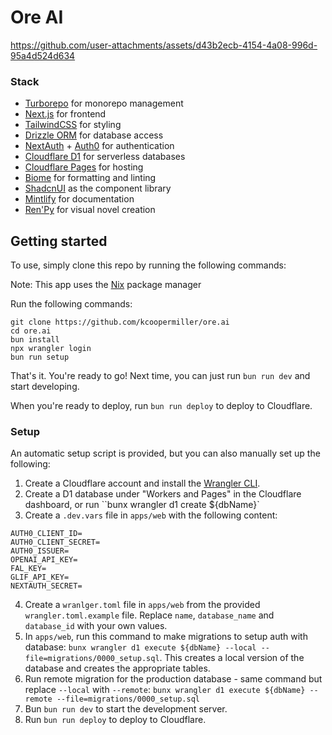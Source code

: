 # Ore AI

https://github.com/user-attachments/assets/d43b2ecb-4154-4a08-996d-95a4d524d634

### Stack

- [Turborepo](https://turbo.build/) for monorepo management
- [Next.js](https://nextjs.org/) for frontend
- [TailwindCSS](https://tailwindcss.com/) for styling
- [Drizzle ORM](https://orm.drizzle.team/) for database access
- [NextAuth](https://next-auth.js.org/) + [Auth0](https://auth0.com/) for authentication
- [Cloudflare D1](https://www.cloudflare.com/developer-platform/d1/) for serverless databases
- [Cloudflare Pages](https://pages.cloudflare.com/) for hosting
- [Biome](https://biomejs.dev/) for formatting and linting
- [ShadcnUI](https://shadcn.com/) as the component library
- [Mintlify](https://mintlify.com/) for documentation
- [Ren'Py](https://www.renpy.org/) for visual novel creation

## Getting started

To use, simply clone this repo by running the following commands:

Note: This app uses the [Nix](https://nixos.org/) package manager

Run the following commands:

```
git clone https://github.com/kcoopermiller/ore.ai
cd ore.ai
bun install
npx wrangler login
bun run setup
```

That's it. You're ready to go! Next time, you can just run `bun run dev` and start developing.

When you're ready to deploy, run `bun run deploy` to deploy to Cloudflare.

### Setup

An automatic setup script is provided, but you can also manually set up the following:

1. Create a Cloudflare account and install the [Wrangler CLI](https://developers.cloudflare.com/workers/wrangler/install-and-update/#installupdate-wrangler).
2. Create a D1 database under "Workers and Pages" in the Cloudflare dashboard, or run ``bunx wrangler d1 create ${dbName}`
3. Create a `.dev.vars` file in `apps/web` with the following content:

```
AUTH0_CLIENT_ID=
AUTH0_CLIENT_SECRET=
AUTH0_ISSUER=
OPENAI_API_KEY=
FAL_KEY=
GLIF_API_KEY=
NEXTAUTH_SECRET=
```

4. Create a `wranlger.toml` file in `apps/web` from the provided `wrangler.toml.example` file. Replace `name`, `database_name` and `database_id` with your own values.
5. In `apps/web`, run this command to make migrations to setup auth with database: `bunx wrangler d1 execute ${dbName} --local --file=migrations/0000_setup.sql`. This creates a local version of the database and creates the appropriate tables.
6. Run remote migration for the production database - same command but replace `--local` with `--remote`: `bunx wrangler d1 execute ${dbName} --remote --file=migrations/0000_setup.sql`
7. Bun `bun run dev` to start the development server.
8. Run `bun run deploy` to deploy to Cloudflare.
